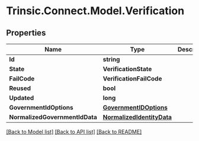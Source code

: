 # Trinsic.Connect.Model.Verification

## Properties

Name | Type | Description | Notes
------------ | ------------- | ------------- | -------------
**Id** | **string** |  | 
**State** | **VerificationState** |  | 
**FailCode** | **VerificationFailCode** |  | [optional] 
**Reused** | **bool** |  | 
**Updated** | **long** |  | 
**GovernmentIdOptions** | [**GovernmentIDOptions**](GovernmentIDOptions.md) |  | 
**NormalizedGovernmentIdData** | [**NormalizedIdentityData**](NormalizedIdentityData.md) |  | [optional] 

[[Back to Model list]](../README.md#documentation-for-models) [[Back to API list]](../README.md#documentation-for-api-endpoints) [[Back to README]](../README.md)

